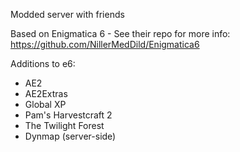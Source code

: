 Modded server with friends

Based on Enigmatica 6 - See their repo for more info: https://github.com/NillerMedDild/Enigmatica6

Additions to e6:

* AE2
* AE2Extras
* Global XP
* Pam's Harvestcraft 2
* The Twilight Forest
* Dynmap (server-side)
